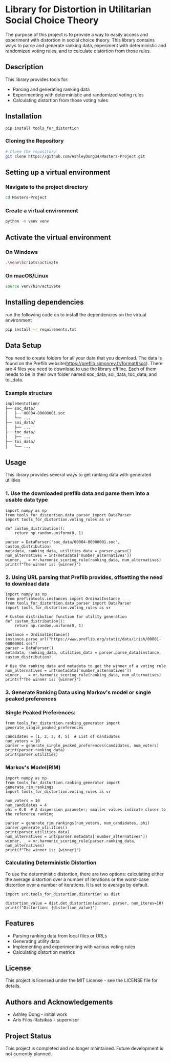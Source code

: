 # Library for Distortion in Utilitarian Social Choice Theory

The purpose of this project is to provide a way to easily access and experiment with distortion in social choice theory. This library contains ways to parse and generate ranking data, experiment with deterministic and randomized voting rules, and to calculate distortion from those rules.

## Description

This library provides tools for:
- Parsing and generating ranking data
- Experimenting with deterministic and randomized voting rules
- Calculating distortion from those voting rules

## Installation

```
pip install tools_for_distortion
```

### Cloning the Repository

```sh
# Clone the repository
git clone https://github.com/AshleyDong34/Masters-Project.git
```

## Setting up a virtual environment

### Navigate to the project directory
```sh
cd Masters-Project
```
### Create a virtual environment
```sh
python -m venv venv
```
## Activate the virtual environment
### On Windows
```sh
.\venv\Scripts\activate
```
### On macOS/Linux
```sh
source venv/bin/activate
```

## Installing dependencies

run the following code on to install the dependencies on the virtual environment
```sh
pip install -r requirements.txt
```

## Data Setup

You need to create folders for all your data that you download. The data is found on the Preflib website(https://preflib.simonrey.fr/format#soc). There are 4 files you need to download to use the library offline. Each of them needs to be in their own folder named soc_data, soi_data, toc_data, and toi_data.

### Example structure
```sh
implementation/
├── soc_data/
│   ├── 00004-00000001.soc
│   └── ...
├── soi_data/
│   ├── ...
├── toc_data/
│   ├── ...
├── toi_data/
│   └── ...
```

## Usage

This library provides several ways to get ranking data with generated utilities

### 1. Use the downloaded preflib data and parse them into a usable data type

```
import numpy as np
from tools_for_distortion.data_parser import DataParser
import tools_for_distortion.voting_rules as vr

def custom_distribution():
    return np.random.uniform(0, 1)

parser = DataParser('soc_data/00004-00000001.soc', custom_distribution)
metadata, ranking_data, utilities_data = parser.parse()
num_alternatives = int(metadata['number_alternatives'])
winner, _ = vr.harmonic_scoring_rule(ranking_data, num_alternatives)
print(f"The winner is: {winner}")

```
### 2. Using URL parsing that Preflib provides, offsetting the need to download data
```
import numpy as np
from preflibtools.instances import OrdinalInstance
from tools_for_distortion.data_parser import DataParser
import tools_for_distortion.voting_rules as vr

# Custom distribution function for utility generation
def custom_distribution():
    return np.random.uniform(0, 1)

instance = OrdinalInstance()
instance.parse_url("https://www.preflib.org/static/data/irish/00001-00000001.soi")
parser = DataParser()
metadata, ranking_data, utilities_data = parser.parse_data(instance, custom_distribution)

# Use the ranking data and metadata to get the winner of a voting rule
num_alternatives = int(metadata['number_alternatives'])
winner, _ = vr.harmonic_scoring_rule(ranking_data, num_alternatives)
print(f"The winner is: {winner}")

```
### 3. Generate Ranking Data using Markov's model or single peaked preferences

### Single Peaked Preferences:
```
from tools_for_distortion.ranking_generator import generate_single_peaked_preferences

candidates = [1, 2, 3, 4, 5]  # List of candidates
num_voters = 10
parser = generate_single_peaked_preferences(candidates, num_voters)
print(parser.ranking_data)
print(parser.utilities)
```
### Markov's Model(RIM)
```
import numpy as np
from tools_for_distortion.ranking_generator import generate_rim_rankings
import tools_for_distortion.voting_rules as vr

num_voters = 10
num_candidates = 4
phi = 0.8  # A dispersion parameter; smaller values indicate closer to the reference ranking

parser = generate_rim_rankings(num_voters, num_candidates, phi)
parser.generate_utilities()
print(parser.utilities_data)
num_alternatives = int(parser.metadata['number_alternatives'])
winner, _ = vr.harmonic_scoring_rule(parser.ranking_data, num_alternatives)
print(f"The winner is: {winner}")

```
### Calculating Deterministic Distortion

To use the deterministic distortion, there are two options: calculating either the average distortion over a number of iterations or the worst-case distortion over a number of iterations. It is set to average by default.
```
import src.tools_for_distortion.distortion as dist

distortion_value = dist.det_distortion(winner, parser, num_iteres=10)
print(f"Distortion: {distortion_value}")

```

## Features

- Parsing ranking data from local files or URLs
- Generating utility data
- Implementing and experimenting with various voting rules
- Calculating distortion metrics

## License
This project is licensed under the MIT License - see the LICENSE file for details.

## Authors and Acknowledgements

- Ashley Dong - initial work
- Aris Filos-Ratsikas - supervisor

## Project Status

This project is completed and no longer maintained. Future development is not currently planned. 


